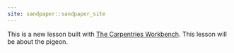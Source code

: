 ```yaml
---
site: sandpaper::sandpaper_site
---
```


This is a new lesson built with [The Carpentries Workbench][workbench].
This lesson will be about the pigeon.


[workbench]: https://carpentries.github.io/sandpaper-docs

